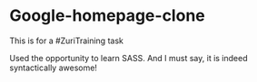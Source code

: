# Google-homepage-clone

This is for a #ZuriTraining task

Used the opportunity to learn SASS. And I must say, it is indeed syntactically awesome!

